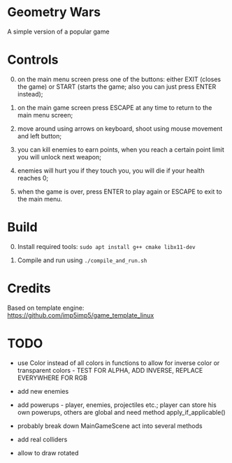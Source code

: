 # Geometry Wars

A simple version of a popular game

# Controls

0. on the main menu screen press one of the buttons: either EXIT (closes the game) or START (starts the game; also you can just press ENTER instead);

1. on the main game screen press ESCAPE at any time to return to the main menu screen;

2. move around using arrows on keyboard, shoot using mouse movement and left button;

3. you can kill enemies to earn points, when you reach a certain point limit you will unlock next weapon;

4. enemies will hurt you if they touch you, you will die if your health reaches 0;

5. when the game is over, press ENTER to play again or ESCAPE to exit to the main menu.

# Build

0. Install required tools: `sudo apt install g++ cmake libx11-dev`

1. Compile and run using `./compile_and_run.sh`

# Credits

Based on template engine: https://github.com/imp5imp5/game_template_linux

# TODO

- use Color instead of all colors in functions to allow for inverse color or transparent colors - TEST FOR ALPHA, ADD INVERSE, REPLACE EVERYWHERE FOR RGB

- add new enemies

- add powerups - player, enemies, projectiles etc.; player can store his own powerups, others are global and need method apply_if_applicable()


- probably break down MainGameScene act into several methods

- add real colliders

- allow to draw rotated
